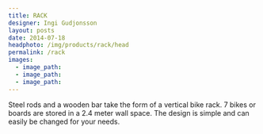 ```yaml
---
title: RACK
designer: Ingi Gudjonsson
layout: posts
date: 2014-07-18
headphoto: /img/products/rack/head 
permalink: /rack
images:  
  - image_path: 
  - image_path: 
  - image_path:  
---
```


Steel rods and a wooden bar take the form of a vertical bike rack. 7 bikes or boards are stored in a 2.4 meter wall space. The design is simple and can easily be changed for your needs. 
